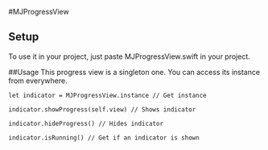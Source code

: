 #MJProgressView

## Setup
To use it in your project, just paste MJProgressView.swift in your project.

##Usage
This progress view is a singleton one. You can access its instance from everywhere.

```
let indicator = MJProgressView.instance // Get instance

indicator.showProgress(self.view) // Shows indicator

indicator.hideProgress() // Hides indicator

indicator.isRunning() // Get if an indicator is shown
```

